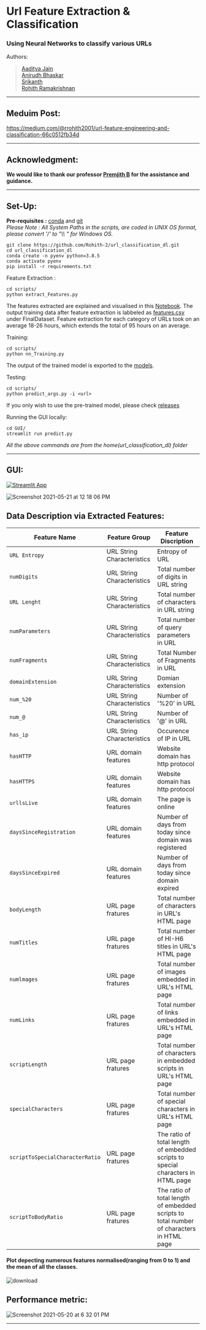 # Url Feature Extraction & Classification  
### Using Neural Networks to classify various URLs  
  
Authors:  
> [Aaditya Jain](https://github.com/aadityajain1)    
> [Anirudh Bhaskar](https://github.com/AnirudhBhaskar21)    
> [Srikanth]( https://github.com/Srikanth-AIE)    
> [Rohith Ramakrishnan](https://github.com/Rohith-2)
<hr style=\"border:0.5px solid gray\"> </hr>

## Meduim Post:
https://medium.com/@rrohith2001/url-feature-engineering-and-classification-66c0512fb34d  
<hr style=\"border:0.5px solid gray\"> </hr>  

## Acknowledgment:  
__We would like to thank our professor [Premjith B](https://github.com/premjithb) for the assistance and guidance.__  
 <hr style=\"border:0.5px solid gray\"> </hr> 
 
## Set-Up:  
__Pre-requisites :__ [conda](https://repo.anaconda.com/) and [git](https://git-scm.com/)     
*Please Note : All System Paths in the scripts, are coded in UNIX OS format, please convert '/' to "\\\ " for Windows OS.*
```
git clone https://github.com/Rohith-2/url_classification_dl.git
cd url_classification_dl
conda create -n pyenv python=3.8.5
conda activate pyenv
pip install -r requirements.txt
```
Feature Extraction :    
```
cd scripts/
python extract_Features.py
```
The features extracted are explained and visualised in this [Notebook](https://github.com/Rohith-2/url_classification_dl/blob/main/Notebook/DataProcessing.ipynb). The output training data after feature extraction is labbeled as [features.csv](https://github.com/Rohith-2/url_classification_dl/blob/main/FinalDataset/feature.csv) under FinalDataset. Feature extraction for each category of URLs took on an average 18-26 hours, which extends the total of 95 hours on an average.  
  
Training:
```
cd scripts/
python nn_Training.py
```
The output of the trained model is exported to the [models](https://github.com/Rohith-2/url_classification_dl/blob/main/models).  
  
Testing:
```
cd scripts/
python predict_args.py -i <url>
``` 
If you only wish to use the pre-trained model, please check [releases](https://github.com/Rohith-2/url_classification_dl/releases)    

Running the GUI locally:
```
cd GUI/
streamlit run predict.py
```
*All the above commands are from the home(url_classification_dl) folder*  
<hr style=\"border:0.5px solid gray\"> </hr>   
  
## GUI:  
[![Streamlit App](https://static.streamlit.io/badges/streamlit_badge_black_white.svg)](https://share.streamlit.io/rohith-2/url_classification_dl/main/GUI/gui.py)  

![Screenshot 2021-05-21 at 12 18 06 PM](https://user-images.githubusercontent.com/55501708/119094445-a8e87280-ba2e-11eb-8241-56c580f073cb.png)  

## Data Description via Extracted Features:
| Feature Name | Feature Group | Feature Discription|
| --- | --- | --- |
| `URL Entropy` | URL String Characteristics | Entropy of URL |
| `numDigits` | URL String Characteristics | Total number of digits in URL string |
| `URL Lenght` | URL String Characteristics | Total number of characters in URL string |
| `numParameters` | URL String Characteristics | Total number of query parameters in URL |
| `numFragments` | URL String Characteristics | Total Number of Fragments in URL |
| `domainExtension` | URL String Characteristics | Domian extension |
| `num_%20` | URL String Characteristics | Number of '%20' in URL |
| `num_@` | URL String Characteristics | Number of '@' in URL |
| `has_ip` | URL String Characteristics | Occurence of IP in URL |
| `hasHTTP` |  URL domain features | Website domain has http protocol |
| `hasHTTPS` | URL domain features | Website domain has http protocol |
| `urllsLive` | URL domain features | The page is online |
| `daysSinceRegistration` | URL domain features | Number of days from today since	domain was registered |
| `daysSinceExpired` | URL domain features | Number of days from today since domain expired |
| `bodyLength` | URL page fratures | Total number of characters in URL's	HTML page |
| `numTitles` | URL page fratures | Total number of HI-H6 titles in URL's	HTML page |
| `numlmages` | URL page fratures | Total number of images embedded in URL's	HTML page |
| `numLinks` | URL page fratures | Total number of links embedded in URL's	HTML page |
| `scriptLength` | URL page fratures | Total number of characters in embedded scripts in URL's HTML page |
| `specialCharacters` | URL page fratures | Total number of special characters in URL's	HTML page |
| `scriptToSpecialCharacterRatio` | URL page fratures | The ratio of total length of embedded scripts to special characters in HTML page |
| `scriptToBodyRatio` | URL page fratures | The ratio of total length of embedded scripts to total number of characters in HTML page |  


  
#### Plot depecting numerous features normalised(ranging from 0 to 1) and the mean of all the classes. 
![download](https://user-images.githubusercontent.com/55501708/119180825-6b1b3680-ba8e-11eb-83a1-e68dc29251d6.png)

## Performance metric:  
![Screenshot 2021-05-20 at 6 32 01 PM](https://user-images.githubusercontent.com/55501708/118983160-c1f31400-b999-11eb-8fd9-dd54a204f6d0.png)  

<hr style=\"border:0.5px solid gray\"> </hr>   




